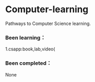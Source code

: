 # Computer-learning
Pathways to Computer Science learning. 
### Been learning： 
  1.csapp:book,lab,video(
### Been completed： 
  None
